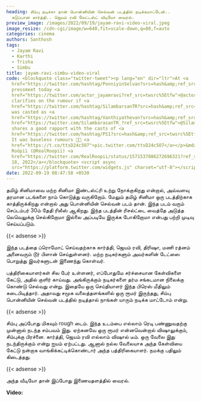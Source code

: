 ```yaml
---
heading: சிம்பு நடிச்சா நான் பொன்னியின் செல்வன் படத்தில் நடிக்கமாட்டேன்..
  கடுப்பான கார்த்தி.. ஜெயம் ரவி லேட்டஸ்ட் வீடியோ வைரல்.
preview_image: /images/2022/09/19/jayam-ravi-video-viral.jpeg
image_resize: /cdn-cgi/image/w=640,fit=scale-down,q=80,f=auto
categories: cinema
authors: Santhosh
tags:
  - Jayam Ravi
  - Karthi
  - Trisha
  - Simbu
title: jayam-ravi-simbu-video-viral
code: <blockquote class="twitter-tweet"><p lang="en" dir="ltr">At <a
  href="https://twitter.com/hashtag/PonniyinSelvan?src=hash&amp;ref_src=twsrc%5Etfw">#PonniyinSelvan</a>
  pressmeet today <a
  href="https://twitter.com/actor_jayamravi?ref_src=twsrc%5Etfw">@actor_jayamravi</a>
  clarifies on the rumour if <a
  href="https://twitter.com/hashtag/SilambarsanTR?src=hash&amp;ref_src=twsrc%5Etfw">#SilambarsanTR</a>
  was casted as <a
  href="https://twitter.com/hashtag/Vanthiyathevan?src=hash&amp;ref_src=twsrc%5Etfw">#Vanthiyathevan</a>.<a
  href="https://twitter.com/SilambarasanTR_?ref_src=twsrc%5Etfw">@SilambarasanTR_</a>
  shares a good rapport with the casts of <a
  href="https://twitter.com/hashtag/PS1?src=hash&amp;ref_src=twsrc%5Etfw">#PS1</a>.
  It was baseless rumours 👍🏽 <a
  href="https://t.co/ttsD24c5O7">pic.twitter.com/ttsD24c5O7</a></p>&mdash;
  Roöpiì (@RealRoopii) <a
  href="https://twitter.com/RealRoopii/status/1571537886272696321?ref_src=twsrc%5Etfw">September
  18, 2022</a></blockquote> <script async
  src="https://platform.twitter.com/widgets.js" charset="utf-8"></script>
date: 2022-09-19 08:47:58 +0530
---
```



தமிழ் சினிமாவை மற்ற சினிமா இண்டஸ்ட்ரி உற்று நோக்குகிறது என்றால், அவ்வளவு தரமான படங்களை நாம் கொடுத்து வருகிறோம். மேலும் தமிழ் சினிமா ஒரு படத்திற்காக காத்திருக்கிறது என்றால் அது பொன்னியின் செல்வன் படம் தான். இந்த படம் வரும் செப்டம்பர் 30ம் தேதி ரிலீஸ் ஆகிறது. இந்த படத்தின் ரிசல்ட்டை வைத்தே அடுத்த லெவெலுக்கு செல்கிறோமா இல்லை அப்படியே இருக்க போகிறோமா என்பது பற்றி முடிவு செய்யப்படும்.

{{< adsense >}}

இந்த படத்தை ப்ரொமோட் செய்வதற்காக கார்த்தி, ஜெயம் ரவி, திரிஷா, மணி ரத்னம் அனைவரும் டூர் பிளான் செய்துள்ளனர். மற்ற நடிகர்களும் அவர்களின் டேட்ஸை பொறுத்து இவர்களுடன் இணைந்து கொள்வர்.

பத்திரிகையாளர்கள் சில பேர் உள்ளனர், எப்போதுமே சர்ச்சையான கேள்விகளை கேட்டு, அதில் குளிர் காய்வது. அங்கிருக்கும் நடிகர்களை தர்ம சங்கடமான நிலைக்கு கொண்டு செல்வது என்று. இதையே ஒரு செய்தியாளர் இந்த பிரெஸ் மீதிலும் கடைபிடித்தார். அதாவது சமூக வலைத்தளங்களில் ஒரு ரூமர் இருந்தது, சிம்பு பொன்னியின் செல்வன் படத்தில் நடித்தால் நாங்கள் யாரும் நடிக்க மாட்டோம் என்று.

{{< adsense >}}

சிம்பு அப்போது மிகவும் rough டைம். இந்த உடம்பை எல்லாம் ரெடி பண்ணுவதற்கு முன்னால் நடந்த சம்பவம் இது. ஏற்கனவே ஒரு ரூமர் என்னவென்றால் விஷாலுக்கும், சிம்புக்கு பிரச்னை. கார்த்தி, ஜெயம் ரவி எல்லாம்  விஷால் டீம்.  ஒரு வேலை இது நடந்திருக்கும் என்று ஐயம் ஏற்பட்டது. ஆனால் நல்ல வேலையாக அந்த கேள்வியை கேட்டு நன்றாக வாங்கிக்கட்டிக்கொண்டார் அந்த பத்திரிகையாளர். நமக்கு பதிலும் கிடைத்தது.

{{< adsense >}}

அந்த வீடியோ தான் இப்போது இணையதளத்தில் வைரல். 

**Video:**
